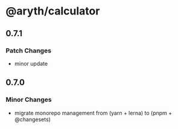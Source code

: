 # @aryth/calculator

## 0.7.1

### Patch Changes

- minor update

## 0.7.0

### Minor Changes

- migrate monorepo management from (yarn + lerna) to (pnpm + @changesets)

